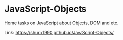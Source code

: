 # JavaScript-Objects
Home tasks on JavaScript about Objects, DOM and etc.

Link: https://shurik1990.github.io/JavaScript-Objects/
